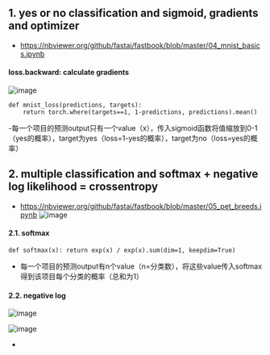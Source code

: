 ## 1. yes or no classification and sigmoid, gradients and optimizer
- https://nbviewer.org/github/fastai/fastbook/blob/master/04_mnist_basics.ipynb
#### loss.backward: calculate gradients
![image](https://github.com/171909771/deep-learning/assets/41554601/c9dff38e-eb6a-4391-bf63-845f39c5fcf9)
```
def mnist_loss(predictions, targets):
    return torch.where(targets==1, 1-predictions, predictions).mean()
```
-每一个项目的预测output只有一个value（x），传入sigmoid函数将值缩放到0-1（yes的概率），target为yes（loss=1-yes的概率），target为no（loss=yes的概率）

## 2. multiple classification and softmax + negative log likelihood = crossentropy
- https://nbviewer.org/github/fastai/fastbook/blob/master/05_pet_breeds.ipynb
![image](https://github.com/171909771/deep-learning/assets/41554601/bb9a2bd7-8aae-4746-acf0-3029525822e2)

#### 2.1. softmax
```
def softmax(x): return exp(x) / exp(x).sum(dim=1, keepdim=True)
```
- 每一个项目的预测output有n个value（n=分类数），将这些value传入softmax得到该项目每个分类的概率（总和为1）

#### 2.2. negative log
![image](https://github.com/171909771/deep-learning/assets/41554601/c1fe4eb7-3fc3-4dee-8e2e-5a840349a51a)

![image](https://github.com/171909771/deep-learning/assets/41554601/86a7b943-9bbd-46f3-87c5-f62befe06bbc)

- 
